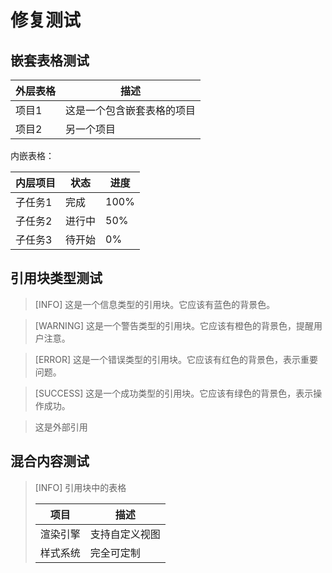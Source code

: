 # 修复测试

## 嵌套表格测试

| 外层表格 | 描述 |
|----------|------|
| 项目1 | 这是一个包含嵌套表格的项目 |
| 项目2 | 另一个项目 |

内嵌表格：

| 内层项目 | 状态 | 进度 |
|----------|------|------|
| 子任务1 | 完成 | 100% |
| 子任务2 | 进行中 | 50% |
| 子任务3 | 待开始 | 0% |

## 引用块类型测试

> [INFO] 这是一个信息类型的引用块。它应该有蓝色的背景色。

> [WARNING] 这是一个警告类型的引用块。它应该有橙色的背景色，提醒用户注意。

> [ERROR] 这是一个错误类型的引用块。它应该有红色的背景色，表示重要问题。

> [SUCCESS] 这是一个成功类型的引用块。它应该有绿色的背景色，表示操作成功。

> 这是外部引用

## 混合内容测试

> [INFO] 引用块中的表格
> 
> | 项目 | 描述 |
> |------|------|
> | 渲染引擎 | 支持自定义视图 |
> | 样式系统 | 完全可定制 |